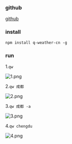 ### github 
[github](https://github.com/zlx362211854/q-weather-cn)

### install 
```
npm install q-weather-cn -g

```

### run 

1.``` qw ```

![1.png](http://upload-images.jianshu.io/upload_images/5420078-6047c5fab83b9db8.png?imageMogr2/auto-orient/strip%7CimageView2/2/w/1240)

2.```qw 成都```

![2.png](http://upload-images.jianshu.io/upload_images/5420078-72770b687e873a87.png?imageMogr2/auto-orient/strip%7CimageView2/2/w/1240)

3.``` qw 成都 -a ```

![3.png](http://upload-images.jianshu.io/upload_images/5420078-5a51b2b32fe0e1ff.png?imageMogr2/auto-orient/strip%7CimageView2/2/w/1240)


4.```qw chengdu ```


![4.png](http://upload-images.jianshu.io/upload_images/5420078-ffb03b9e8097c811.png?imageMogr2/auto-orient/strip%7CimageView2/2/w/1240)

